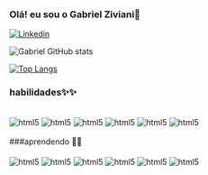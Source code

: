 ### Olá! eu sou o Gabriel Ziviani👋

[![Linkedin](https://img.shields.io/badge/LinkedIn-0077B5?style=for-the-badge&logo=linkedin&logoColor=white)](www.linkedin.com/in/gabrielziviani-7804111ba)





![Gabriel GitHub stats](https://github-readme-stats.vercel.app/api?username=gabriel3113&show_icons=true&theme=radical)

[![Top Langs](https://github-readme-stats.vercel.app/api/top-langs/?username=gabriel3113&layout=compact)](https://github.com/gabriel3113/github-readme-stats)

### habilidades✨✨

<div style="display:inline_block;">
<br/>

<img align="center" src="https://img.shields.io/badge/HTML-239120?style=for-the-badge&logo=html5&logoColor=white" alt="html5">
<img align="center" src="https://img.shields.io/badge/CSS-239120?&style=for-the-badge&logo=css3&logoColor=white" alt="html5">
<img align="center" src="https://img.shields.io/badge/JavaScript-F7DF1E?style=for-the-badge&logo=javascript&logoColor=black" alt="html5">
<img align="center" src="https://img.shields.io/badge/Bootstrap-563D7C?style=for-the-badge&logo=bootstrap&logoColor=white" alt="html5">
<img align="center" src="https://img.shields.io/badge/C%2B%2B-00599C?style=for-the-badge&logo=c%2B%2B&logoColor=white" alt="html5">
<img align="center" src="https://img.shields.io/badge/MySQL-00000F?style=for-the-badge&logo=mysql&logoColor=white" alt="html5">


</div>
</br>
###aprendendo 📜📜

<div style="display:inline_block;">
  <br/>
  
  <img align="center" src="https://img.shields.io/badge/PHP-777BB4?style=for-the-badge&logo=php&logoColor=white" alt="html5">
  <img align="center" src="https://img.shields.io/badge/Java-ED8B00?style=for-the-badge&logo=java&logoColor=white" alt="html5">
  <img align="center" src="https://img.shields.io/badge/Python-14354C?style=for-the-badge&logo=python&logoColor=white" alt="html5">
  <img align="center" src="https://img.shields.io/badge/React-20232A?style=for-the-badge&logo=react&logoColor=61DAFB" alt="html5">
  <img align="center" src="https://img.shields.io/badge/jQuery-0769AD?style=for-the-badge&logo=jquery&logoColor=white" alt="html5">
  <img align="center" src="https://img.shields.io/badge/MongoDB-4EA94B?style=for-the-badge&logo=mongodb&logoColor=white" alt="html5">

  </div>

